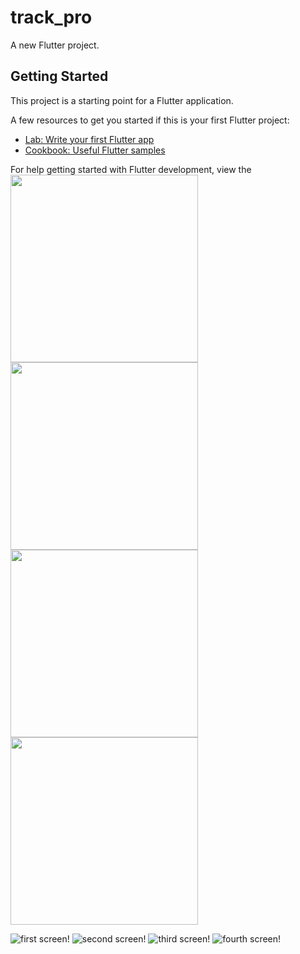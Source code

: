 # track_pro

A new Flutter project.

## Getting Started

This project is a starting point for a Flutter application.

A few resources to get you started if this is your first Flutter project:

- [Lab: Write your first Flutter app](https://docs.flutter.dev/get-started/codelab)
- [Cookbook: Useful Flutter samples](https://docs.flutter.dev/cookbook)

For help getting started with Flutter development, view the
<img src="image-1.png" width="300" />
<img src="image.png" width="300" />
<img src="image-2.png" width="300" />
<img src="image-3.png" width="300" />

![first screen!](image-1.png)
![second screen!](image.png)
![third screen!](image-2.png)
![fourth screen!](image-3.png)